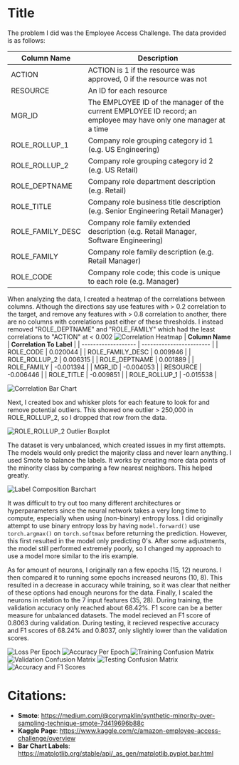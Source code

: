 # Title
The problem I did was the Employee Access Challenge. The data provided is as follows:

| **Column Name**    |   **Description**
| ------------------ | --------------------------------------------------------------------------------------------------------------------- |
| ACTION             |   ACTION is 1 if the resource was approved, 0 if the resource was not                                                 |
| RESOURCE 	         |   An ID for each resource                                                                                             |
| MGR_ID 	         |   The EMPLOYEE ID of the manager of the current EMPLOYEE ID record; an employee may have only one manager at a time   |
| ROLE_ROLLUP_1 	 |   Company role grouping category id 1 (e.g. US Engineering)                                                           |
| ROLE_ROLLUP_2 	 |   Company role grouping category id 2 (e.g. US Retail)                                                                |
| ROLE_DEPTNAME 	 |   Company role department description (e.g. Retail)                                                                   |
| ROLE_TITLE 	     |   Company role business title description (e.g. Senior Engineering Retail Manager)                                    |
| ROLE_FAMILY_DESC   |   Company role family extended description (e.g. Retail Manager, Software Engineering)                                |
| ROLE_FAMILY 	     |   Company role family description (e.g. Retail Manager)                                                               |
| ROLE_CODE 	     |   Company role code; this code is unique to each role (e.g. Manager)     

When analyzing the data, I created a heatmap of the correlations between columns. Although the directions say use features with > 0.2 correlation to the target, and remove any features with > 0.8 correlation to another, there are no columns with correlations past either of these thresholds. I instead removed "ROLE_DEPTNAME" and "ROLE_FAMILY" which had the least correlations to "ACTION" at < 0.002
![Correlation Heatmap](figs/correlationHeatmap.png)
| **Column Name**     | **Correlation To Label** |
| ------------------- | ------------------------ |
| ROLE_CODE           | 0.020044                 |
| ROLE_FAMILY_DESC    | 0.009946                 |
| ROLE_ROLLUP_2       | 0.006315                 |
| ROLE_DEPTNAME       | 0.001889                 |
| ROLE_FAMILY         | -0.001394                |
| MGR_ID              | -0.004053                |
| RESOURCE            | -0.006446                |
| ROLE_TITLE          | -0.009851                |
| ROLE_ROLLUP_1       | -0.015538                |

![Correlation Bar Chart](figs/correlationBarChart.png)

Next, I created box and whisker plots for each feature to look for and remove potential outliers. This showed one outlier > 250,000 in ROLE_ROLLUP_2, so I dropped that row from the data.

![ROLE_ROLLUP_2 Outlier Boxplot](figs/outlierBoxPlot.png)

The dataset is very unbalanced, which created issues in my first attempts. The models would only predict the majority class and never learn anything. I used Smote to balance the labels. It works by creating more data points of the minority class by comparing a few nearest neighbors. This helped greatly.

![Label Composition Barchart](figs/labelComp.png)


It was difficult to try out too many different architectures
or hyperparameters since the neural network takes a very long time to compute, especially when using (non-binary) entropy loss. I did originally attempt to use binary entropy loss by having `model.forward()` use `torch.argmax()` on `torch.softmax` before returning the prediction. However, this first resulted in the model only predicting 0's. After some adjustments, the model still performed extremely poorly, so I changed my approach to use a model more similar to the iris example.

As for amount of neurons, I originally ran a few epochs (15, 12) neurons. I then compared it to running some epochs increased neurons (10, 8). This resulted in a decrease in accuracy while training, so it was clear that neither of these options had enough neurons for the data. Finally, I scaled the neurons in relation to the 7 input features (35, 28). During training, the validation accuracy only reached about 68.42%. F1 score can be a better measure for unbalanced datasets. The model recieved an F1 score of 0.8063 during validation. During testing, it recieved respective accuracy and F1 scores of 68.24% and 0.8037, only slightly lower than the validation scores.
 
![Loss Per Epoch](figs/lossPerEpoch.png)
![Accuracy Per Epoch](figs/accuracyPerEpoch.png)
![Training Confusion Matrix](figs/trainingResults.png)
![Validation Confusion Matrix](figs/validationResults.png)
![Testing Confusion Matrix](figs/testingResults.png)
![Accuracy and F1 Scores](figs/accuracyAndF1Scores.png)


# Citations:
* **Smote**: https://medium.com/@corymaklin/synthetic-minority-over-sampling-technique-smote-7d419696b88c
* **Kaggle Page**: https://www.kaggle.com/c/amazon-employee-access-challenge/overview
* **Bar Chart Labels**: https://matplotlib.org/stable/api/_as_gen/matplotlib.pyplot.bar.html
